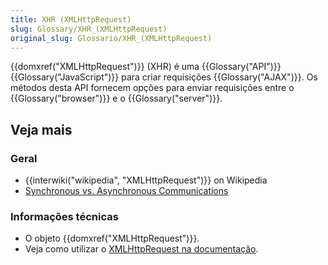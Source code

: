 ```yaml
---
title: XHR (XMLHttpRequest)
slug: Glossary/XHR_(XMLHttpRequest)
original_slug: Glossario/XHR_(XMLHttpRequest)
---
```

{{domxref("XMLHttpRequest")}} (XHR) é uma {{Glossary("API")}} {{Glossary("JavaScript")}} para criar requisições {{Glossary("AJAX")}}. Os métodos desta API fornecem opções para enviar requisições entre o {{Glossary("browser")}} e o {{Glossary("server")}}.

## Veja mais

### Geral

- {{interwiki("wikipedia", "XMLHttpRequest")}} on Wikipedia
- [Synchronous vs. Asynchronous Communications](http://peoplesofttutorial.com/difference-between-synchronous-and-asynchronous-messaging/)

### Informações técnicas

- O objeto {{domxref("XMLHttpRequest")}}.
- Veja como utilizar o [XMLHttpRequest na documentação](/pt-BR/docs/Web/API/XMLHttpRequest/Using_XMLHttpRequest).
